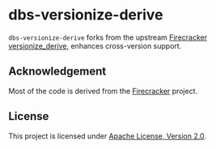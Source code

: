 # dbs-versionize-derive

`dbs-versionize-derive` forks from the upstream [Firecracker versionize_derive](https://github.com/firecracker-microvm/versionize_derive.git), enhances cross-version support.


## Acknowledgement
Most of the code is derived from the [Firecracker](https://github.com/firecracker-microvm/firecracker) project.

## License
This project is licensed under [Apache License, Version 2.0](http://www.apache.org/licenses/LICENSE-2.0).
